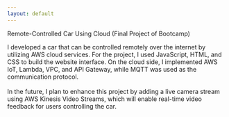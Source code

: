 ```yaml
---
layout: default
---
```


Remote-Controlled Car Using Cloud (Final Project of Bootcamp)

I developed a car that can be controlled remotely over the internet by utilizing AWS cloud services. For the project, I used JavaScript, HTML, and CSS to build the website interface. On the cloud side, I implemented AWS IoT, Lambda, VPC, and API Gateway, while MQTT was used as the communication protocol.<br>
<br>
In the future, I plan to enhance this project by adding a live camera stream using AWS Kinesis Video Streams, which will enable real-time video feedback for users controlling the car.